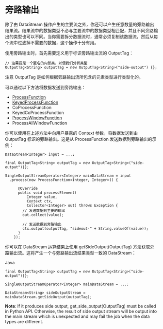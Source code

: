 # 旁路输出

除了由 DataStream
操作产生的主要流之外，你还可以产生任意数量的旁路输出结果流。结果流中的数据类型不必与主要流中的数据类型相匹配，并且不同旁路输出的类型也可以不同。当你需要拆分数据流时，通常必须复制该数据流，然后从每个流中过滤掉不需要的数据，这个操作十分有用。

使用旁路输出时，首先需要定义用于标识旁路输出流的 OutputTag：

~~~
// 这需要是一个匿名的内部类，以便我们分析类型
OutputTag<String> outputTag = new OutputTag<String>("side-output") {};
~~~

注意 OutputTag 是如何根据旁路输出流所包含的元素类型进行类型化的。

可以通过以下方法将数据发送到旁路输出：

* [ProcessFunction]()
* [KeyedProcessFunction]()
* CoProcessFunction
* KeyedCoProcessFunction
* [ProcessWindowFunction]()
* ProcessAllWindowFunction

你可以使用在上述方法中向用户暴露的 Context 参数，将数据发送到由 OutputTag 标识的旁路输出。这是从 ProcessFunction
发送数据到旁路输出的示例：

~~~
DataStream<Integer> input = ...;

final OutputTag<String> outputTag = new OutputTag<String>("side-output"){};

SingleOutputStreamOperator<Integer> mainDataStream = input
  .process(new ProcessFunction<Integer, Integer>() {

      @Override
      public void processElement(
          Integer value,
          Context ctx,
          Collector<Integer> out) throws Exception {
        // 发送数据到主要的输出
        out.collect(value);

        // 发送数据到旁路输出
        ctx.output(outputTag, "sideout-" + String.valueOf(value));
      }
    });
~~~

你可以在 DataStream 运算结果上使用 getSideOutput(OutputTag) 方法获取旁路输出流。这将产生一个与旁路输出流结果类型一致的
DataStream：

Java

~~~
final OutputTag<String> outputTag = new OutputTag<String>("side-output"){};

SingleOutputStreamOperator<Integer> mainDataStream = ...;

DataStream<String> sideOutputStream = mainDataStream.getSideOutput(outputTag);
~~~

**Note**: If it produces side output, get_side_output(OutputTag) must be called in Python API. Otherwise, the result of
side output stream will be output into the main stream which is unexpected and may fail the job when the data types are
different.